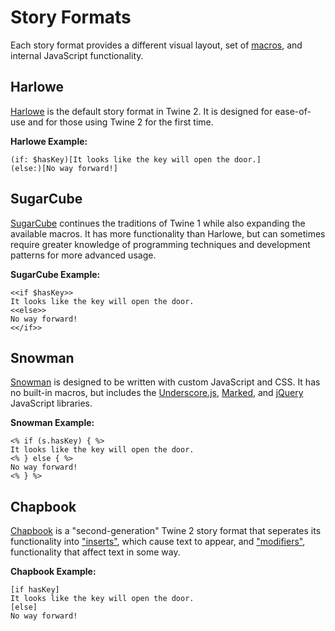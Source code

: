 # Story Formats

Each story format provides a different visual layout, set of [macros](../terms/terms_macros.md), and internal JavaScript functionality.

## Harlowe

[Harlowe](https://twine2.neocities.org/) is the default story format in Twine 2. It is designed for ease-of-use and for those using Twine 2 for the first time.

**Harlowe Example:**

```twee
(if: $hasKey)[It looks like the key will open the door.]
(else:)[No way forward!]
```

## SugarCube

[SugarCube](http://www.motoslave.net/sugarcube/2/) continues the traditions of Twine 1 while also expanding the available macros. It has more functionality than Harlowe, but can sometimes require greater knowledge of programming techniques and development patterns for more advanced usage.

**SugarCube Example:**

```twee
<<if $hasKey>>
It looks like the key will open the door.
<<else>>
No way forward!
<</if>>
```

## Snowman

[Snowman](https://videlais.github.io/snowman/) is designed to be written with custom JavaScript and CSS. It has no built-in macros, but includes the [Underscore.js](http://underscorejs.org/), [Marked](https://marked.js.org/#/README.md), and [jQuery](https://jquery.com/) JavaScript libraries.

**Snowman Example:**

```twee
<% if (s.hasKey) { %>
It looks like the key will open the door.
<% } else { %>
No way forward!
<% } %>
```

## Chapbook

[Chapbook](https://klembot.github.io/chapbook/guide/) is a "second-generation" Twine 2 story format that seperates its functionality into ["inserts"](https://klembot.github.io/chapbook/guide/references/inserts.html), which cause text to appear, and ["modifiers"](https://klembot.github.io/chapbook/guide/references/modifiers.html), functionality that affect text in some way.

**Chapbook Example:**

```twee
[if hasKey]
It looks like the key will open the door.
[else]
No way forward!
```
